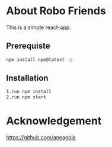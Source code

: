 # About Robo Friends
This is a simple react-app.

## Prerequiste
```bash
npm install npm@latest -g
```

## Installation
```bash
1.run npm install
2.run npm start
```

# Acknowledgement
https://github.com/aneagoie
